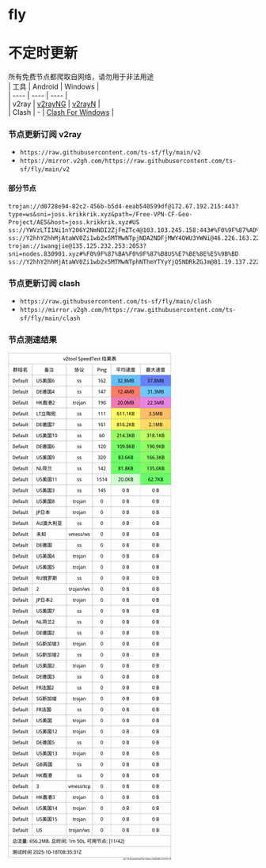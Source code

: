 # fly
# 不定时更新
所有免费节点都爬取自网络，请勿用于非法用途  
|  工具  | Android  | Windows  |  
|  ----  | ----   | ----  |  
| v2ray  | [v2rayNG](https://github.com/2dust/v2rayNG/releases) | [v2rayN](https://github.com/2dust/v2rayN/releases) |  
| Clash  | - | [Clash For Windows](https://github.com/2dust/clashN/releases) | 
  
### 节点更新订阅  v2ray
- `https://raw.githubusercontent.com/ts-sf/fly/main/v2`  
- `https://mirror.v2gh.com/https://raw.githubusercontent.com/ts-sf/fly/main/v2`  

#### 部分节点  
``` 
trojan://d0728e94-82c2-456b-b5d4-eeab540599df@172.67.192.215:443?type=ws&sni=joss.krikkrik.xyz&path=/Free-VPN-CF-Geo-Project/AE5&host=joss.krikkrik.xyz#US
ss://YWVzLTI1Ni1nY206Y2NmNDI2ZjFmZTc4@103.103.245.158:443#%F0%9F%87%AD%F0%9F%87%B0HK%E9%A6%99%E6%B8%AF
ss://Y2hhY2hhMjAtaWV0Zi1wb2x5MTMwNTpjNDA2NDFjMWY4OWU3YWNi@46.226.163.225:57456#%F0%9F%87%AC%F0%9F%87%A7GB%E8%8B%B1%E5%9B%BD
trojan://iwangjie@135.125.232.253:2053?sni=nodes.830901.xyz#%F0%9F%87%BA%F0%9F%87%B8US%E7%BE%8E%E5%9B%BD
ss://Y2hhY2hhMjAtaWV0Zi1wb2x5MTMwNTphNThmYTYyYjQ5NDRkZGJm@81.19.137.222:57456#%F0%9F%87%AB%F0%9F%87%B7FR%E6%B3%95%E5%9B%BD
```
### 节点更新订阅  clash
- `https://raw.githubusercontent.com/ts-sf/fly/main/clash`  
- `https://mirror.v2gh.com/https://raw.githubusercontent.com/ts-sf/fly/main/clash`  

### 节点测速结果
![image](traffic.png)
